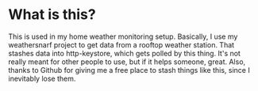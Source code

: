 # What is this?

This is used in my home weather monitoring setup. Basically, I use my weathersnarf project to get data from a rooftop weather station. That stashes data into http-keystore, which gets polled by this thing. It's not really meant for other people to use, but if it helps someone, great. Also, thanks to Github for giving me a free place to stash things like this, since I inevitably lose them.